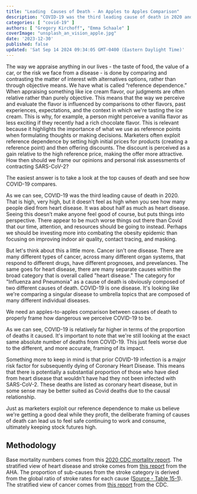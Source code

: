 ```yaml
---
title: "Leading  Causes of Death - An Apples to Apples Comparison"
description: "COVID-19 was the third leading cause of death in 2020 and the fourth in 2022. Here, we analyze how the leading causes of death compare to each other when looked at with a more fine grain perspective."
categories: [ "covid-19" ]
authors: [ "Gregory Kirchoff", "Emma Schaale" ]
coverImage: "unsplash_an_vision_apple.jpg"
date: '2023-12-30'
published: false
updated: 'Sat Sep 14 2024 09:34:05 GMT-0400 (Eastern Daylight Time)'
---
```

<script> // usables
	import RecipeCard from '$lib/components/usables/RecipeCard/RecipeCard.svelte';
import CauseOfDeathChart from '$lib/components/internal/projects/CauseOfDeath/CauseOfDeathChart.svelte';
</script>

<CauseOfDeathChart />

The way we appraise anything in our lives - the taste of food, the value of a car, or the risk we face from a disease - is done by comparing and contrasting the matter of interest with alternatives options, rather than through objective means. We have what is called “reference dependence.” When appraising something like ice cream flavor, our judgments are often relative rather than purely objective. This means that the way we perceive and evaluate the flavor is influenced by comparisons to other flavors, past experiences, expectations, and the context in which we're tasting the ice cream. This is why, for example, a person might perceive a vanilla flavor as less exciting if they recently had a rich chocolate flavor. This is relevant because it highlights the importance of what we use as reference points when formulating thoughts or making decisions. Marketers often exploit reference dependence by setting high initial prices for products (creating a reference point) and then offering discounts. The discount is perceived as a gain relative to the high reference price, making the offer more attractive. How then should we frame our opinions and personal risk assessments of contracting SARS-CoV-2?

The easiest answer is to take a look at the top causes of death and see how COVID-19 compares.


As we can see, COVID-19 was the third leading cause of death in 2020. That is high, very high, but it doesn’t feel as high when you see how many people died from heart disease. It was about half as much as heart disease. Seeing this doesn’t make anyone feel good of course, but puts things into perspective. There appear to be much worse things out there than Covid that our time, attention, and resources should be going to instead. Perhaps we should be investing more into combating the obesity epidemic than focusing on improving indoor air quality, contact tracing, and masking.

But let's think about this a little more. Cancer isn't one disease. There are many different types of cancer, across many different organ systems, that respond to different drugs, have different prognoses, and prevelances. The same goes for heart disease, there are many separate causes within the broad category that is overall called "heart disease." The category for "Influenza and Pneumonia" as a cause of death is obviously composed of two different causes of death. COVID-19 is one disease. It's looking like we're comparing a singular disease to umbrella topics that are composed of many different individual diseases.

We need an apples-to-apples comparison between causes of death to properly frame how dangerous we perceive COVID-19 to be.

As we can see, COVID-19 is relatively far higher in terms of the proportion of deaths it caused. It's important to note that we're still looking at the exact same absolute number of deaths from COVID-19. This just feels worse due to the different, and more accurate, framing of its impact.

Something more to keep in mind is that prior COVID-19 infection is a major risk factor for subsequently dying of Coronary Heart Disease. This means that there is potentially a substantial proportion of those who have died from heart disease that wouldn't have had they not been infected with SARS-CoV-2. These deaths are listed as coronary heart disease, but in some sense may be better suited as Covid deaths due to the causal relationship.

Just as marketers exploit our reference dependence to make us believe we're getting a good deal while they profit, the deliberate framing of causes of death can lead us to feel safe continuing to work and consume, ultimately keeping stock futures high.

## Methodology

Base mortality numbers comes from this [2020 CDC mortality report](https://www.cdc.gov/nchs/data/databriefs/db427-tables.pdf#4). The stratified view of heart disease and stroke comes from [this report](https://www.ahajournals.org/doi/10.1161/CIR.0000000000001123#F14-1) from the AHA. The proportion of sub-causes from the stroke category is derived from the global ratio of stroke rates for each cause ([Source - Table 15-1](https://www.ahajournals.org/doi/10.1161/CIR.0000000000001123#R3-24)). The stratified view of cancer comes from [this report](https://gis.cdc.gov/Cancer/USCS/#/AtAGlance/) from the CDC.
